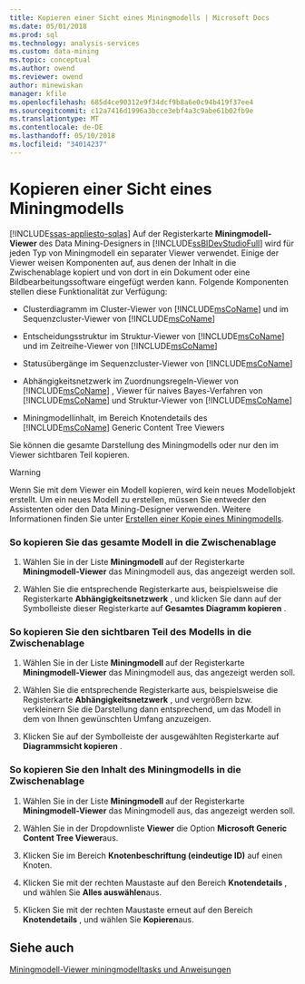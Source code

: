 ```yaml
---
title: Kopieren einer Sicht eines Miningmodells | Microsoft Docs
ms.date: 05/01/2018
ms.prod: sql
ms.technology: analysis-services
ms.custom: data-mining
ms.topic: conceptual
ms.author: owend
ms.reviewer: owend
author: minewiskan
manager: kfile
ms.openlocfilehash: 685d4ce90312e9f34dcf9b8a6e0c94b419f37ee4
ms.sourcegitcommit: c12a7416d1996a3bcce3ebf4a3c9abe61b02fb9e
ms.translationtype: MT
ms.contentlocale: de-DE
ms.lasthandoff: 05/10/2018
ms.locfileid: "34014237"
---
```

# <a name="copy-a-view-of-a-mining-model"></a>Kopieren einer Sicht eines Miningmodells
[!INCLUDE[ssas-appliesto-sqlas](../../includes/ssas-appliesto-sqlas.md)]
  Auf der Registerkarte **Miningmodell-Viewer** des Data Mining-Designers in [!INCLUDE[ssBIDevStudioFull](../../includes/ssbidevstudiofull-md.md)] wird für jeden Typ von Miningmodell ein separater Viewer verwendet. Einige der Viewer weisen Komponenten auf, aus denen der Inhalt in die Zwischenablage kopiert und von dort in ein Dokument oder eine Bildbearbeitungssoftware eingefügt werden kann. Folgende Komponenten stellen diese Funktionalität zur Verfügung:  
  
-   Clusterdiagramm im Cluster-Viewer von [!INCLUDE[msCoName](../../includes/msconame-md.md)] und im Sequenzcluster-Viewer von [!INCLUDE[msCoName](../../includes/msconame-md.md)]  
  
-   Entscheidungsstruktur im Struktur-Viewer von [!INCLUDE[msCoName](../../includes/msconame-md.md)] und im Zeitreihe-Viewer von [!INCLUDE[msCoName](../../includes/msconame-md.md)]  
  
-   Statusübergänge im Sequenzcluster-Viewer von [!INCLUDE[msCoName](../../includes/msconame-md.md)]  
  
-   Abhängigkeitsnetzwerk im Zuordnungsregeln-Viewer von [!INCLUDE[msCoName](../../includes/msconame-md.md)] , Viewer für naives Bayes-Verfahren von [!INCLUDE[msCoName](../../includes/msconame-md.md)] und Struktur-Viewer von [!INCLUDE[msCoName](../../includes/msconame-md.md)]  
  
-   Miningmodellinhalt, im Bereich Knotendetails des [!INCLUDE[msCoName](../../includes/msconame-md.md)] Generic Content Tree Viewers  
  
 Sie können die gesamte Darstellung des Miningmodells oder nur den im Viewer sichtbaren Teil kopieren.  
  
> [!WARNING]  
>  Wenn Sie mit dem Viewer ein Modell kopieren, wird kein neues Modellobjekt erstellt. Um ein neues Modell zu erstellen, müssen Sie entweder den Assistenten oder den Data Mining-Designer verwenden. Weitere Informationen finden Sie unter [Erstellen einer Kopie eines Miningmodells](../../analysis-services/data-mining/make-a-copy-of-a-mining-model.md).  
  
### <a name="to-copy-the-complete-model-to-the-clipboard"></a>So kopieren Sie das gesamte Modell in die Zwischenablage  
  
1.  Wählen Sie in der Liste **Miningmodell** auf der Registerkarte **Miningmodell-Viewer** das Miningmodell aus, das angezeigt werden soll.  
  
2.  Wählen Sie die entsprechende Registerkarte aus, beispielsweise die Registerkarte **Abhängigkeitsnetzwerk** , und klicken Sie dann auf der Symbolleiste dieser Registerkarte auf **Gesamtes Diagramm kopieren** .  
  
### <a name="to-copy-the-visible-piece-of-the-model-to-the-clipboard"></a>So kopieren Sie den sichtbaren Teil des Modells in die Zwischenablage  
  
1.  Wählen Sie in der Liste **Miningmodell** auf der Registerkarte **Miningmodell-Viewer** das Miningmodell aus, das angezeigt werden soll.  
  
2.  Wählen Sie die entsprechende Registerkarte aus, beispielsweise die Registerkarte **Abhängigkeitsnetzwerk** , und vergrößern bzw. verkleinern Sie die Darstellung dann entsprechend, um das Modell in dem von Ihnen gewünschten Umfang anzuzeigen.  
  
3.  Klicken Sie auf der Symbolleiste der ausgewählten Registerkarte auf **Diagrammsicht kopieren** .  
  
### <a name="to-copy-the-mining-model-content-to-the-clipboard"></a>So kopieren Sie den Inhalt des Miningmodells in die Zwischenablage  
  
1.  Wählen Sie in der Liste **Miningmodell** auf der Registerkarte **Miningmodell-Viewer** das Miningmodell aus, das angezeigt werden soll.  
  
2.  Wählen Sie in der Dropdownliste **Viewer** die Option **Microsoft Generic Content Tree Viewer**aus.  
  
3.  Klicken Sie im Bereich **Knotenbeschriftung (eindeutige ID)** auf einen Knoten.  
  
4.  Klicken Sie mit der rechten Maustaste auf den Bereich **Knotendetails** , und wählen Sie **Alles auswählen**aus.  
  
5.  Klicken Sie mit der rechten Maustaste erneut auf den Bereich **Knotendetails** , und wählen Sie **Kopieren**aus.  
  
## <a name="see-also"></a>Siehe auch  
 [Miningmodell-Viewer miningmodelltasks und Anweisungen](../../analysis-services/data-mining/mining-model-viewer-tasks-and-how-tos.md)  
  
  
